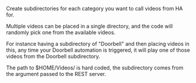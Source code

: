 Create subdirectories for each category you want to call videos from HA for.

Multiple videos can be placed in a single directory, and the code will randomly pick one from the available videos.

For instance having a subdirectory of "Doorbell" and then placing videos in this, any time your Doorbell automation is triggered, 
it will play one of those videos from the Doorbell subdirectory.

The path to $HOME/Videos/ is hard coded, the subdirectory comes from the argument passed to the REST server.
